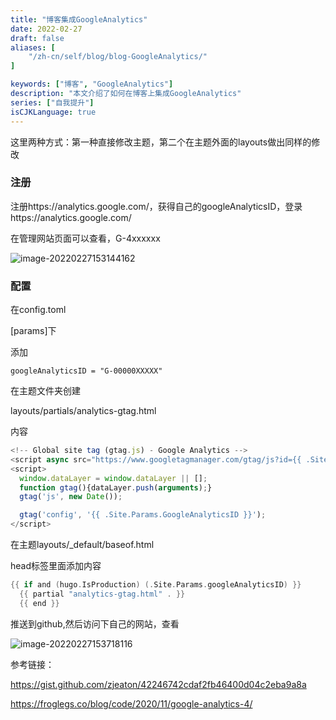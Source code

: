 ```yaml
---
title: "博客集成GoogleAnalytics"
date: 2022-02-27
draft: false
aliases: [
    "/zh-cn/self/blog/blog-GoogleAnalytics/"
]

keywords: ["博客", "GoogleAnalytics"]
description: "本文介绍了如何在博客上集成GoogleAnalytics"
series: ["自我提升"]
isCJKLanguage: true
---
```






这里两种方式：第一种直接修改主题，第二个在主题外面的layouts做出同样的修改

### 注册

注册https://analytics.google.com/，获得自己的googleAnalyticsID，登录https://analytics.google.com/

在管理网站页面可以查看，G-4xxxxxx



![image-20220227153144162](/self/blog/image-20220227153144162.png)



### 配置

在config.toml

[params]下

添加



```shell
googleAnalyticsID = "G-00000XXXXX"
```

在主题文件夹创建

layouts/partials/analytics-gtag.html

内容

```js
<!-- Global site tag (gtag.js) - Google Analytics -->
<script async src="https://www.googletagmanager.com/gtag/js?id={{ .Site.Params.GoogleAnalyticsID }}"></script>
<script>
  window.dataLayer = window.dataLayer || [];
  function gtag(){dataLayer.push(arguments);}
  gtag('js', new Date());

  gtag('config', '{{ .Site.Params.GoogleAnalyticsID }}');
</script>
```

在主题layouts/_default/baseof.html

head标签里面添加内容

```go
{{ if and (hugo.IsProduction) (.Site.Params.googleAnalyticsID) }}
  {{ partial "analytics-gtag.html" . }}
  {{ end }}
```



推送到github,然后访问下自己的网站，查看

![image-20220227153718116](/self/blog/image-20220227153718116.png)



参考链接：

https://gist.github.com/zjeaton/42246742cdaf2fb46400d04c2eba9a8a

https://froglegs.co/blog/code/2020/11/google-analytics-4/
